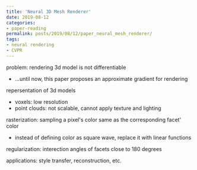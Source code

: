 ```yaml
---
title: 'Neural 3D Mesh Renderer'
date: 2019-08-12
categories:
- paper-reading
permalink: posts/2019/08/12/paper_neural_mesh_renderer/
tags:
- neural rendering
- CVPR
---
```



problem: rendering 3d model is not differentiable
- ...until now, this paper proposes an approximate gradient for rendering

repersentation of 3d models
- voxels: low resolution
- point clouds: not scalable, cannot apply texture and lighting

rasterization: sampling a pixel's color same as the corresponding facet' color
- instead of defining color as square wave, replace it with linear functions

regularization: interection angles of facets close to 180 degrees

applications: style transfer, reconstruction, etc.
